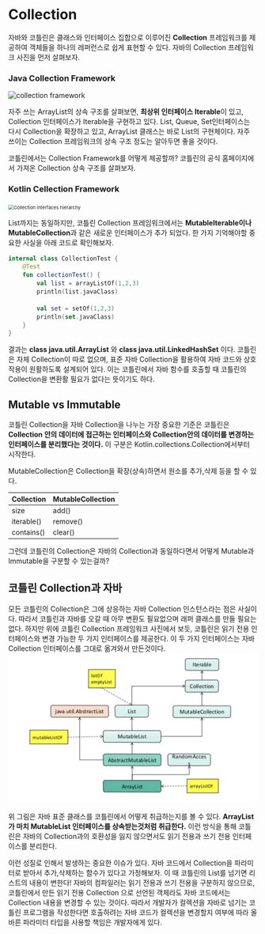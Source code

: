 # Collection

자바와 코틀린은 클래스와 인터페이스 집합으로 이루어진 **Collection** 프레임워크를 제공하여 객체들을 하나의 레퍼런스로 쉽게 표현할 수 있다. 자바의 Collection 프레임워크 사진을 먼저 살펴보자.

### Java Collection Framework

![collection framework](https://www.sitesbay.com/collection-framework/images/collection-framework-hierarchy.png)



자주 쓰는 ArrayList의 상속 구조를 살펴보면, **최상위 인터페이스 Iterable**이 있고, Collection 인터페이스가 Iterable을 구현하고 있다. List, Queue, Set인터페이스는 다시 Collection을 확장하고 있고, ArrayList 클래스는 바로 List의 구현체이다. 자주 쓰이는 Collection 프레임워크의 상속 구조 정도는 알아두면 좋을 것이다.

코틀린에서는 Collection Framework를 어떻게 제공할까? 코틀린의 공식 홈페이지에서 가져온 Collection 상속 구조를 살펴보자.

### Kotlin Cellection Framework

<img src="https://kotlinlang.org/assets/images/reference/collections-overview/collections-diagram.png" alt="Collection interfaces hierarchy" style="zoom:67%;" />



List까지는 동일하지만, 코틀린 Collection 프레임워크에서는 **MutableIterable이나 MutableCollection**과 같은 새로운 인터페이스가 추가 되었다. 한 가지 기억해야할 중요한 사실을 아래 코드로 확인해보자.

```kotlin
internal class CollectionTest {
    @Test
    fun collectionTest() {
        val list = arrayListOf(1,2,3)
        println(list.javaClass)

        val set = setOf(1,2,3)
        println(set.javaClass)
    }
}
```

결과는 **class java.util.ArrayList** 와 **class java.util.LinkedHashSet** 이다. 코틀린은 자체 Collection이 따로 없으며, 표준 자바 Collection을 활용하여 자바 코드와 상호작용이 원활하도록 설계되어 있다. 이는 코틀린에서 자바 함수를 호출할 때 코틀린의 Collection을 변환활 필요가 없다는 뜻이기도 하다. 

## Mutable vs Immutable 

코틀린 Collection을 자바 Collection을 나누는 가장 중요한 기준은 코틀린은 **Collection 안의 데이터에 접근하는 인터페이스와 Collection안의 데이터를 변경하는 인터페이스를 분리했다는 것이다.** 이 구분은 Kotlin.collections.Collection에서부터 시작한다. 

MutableCollection은 Collection을 확장(상속)하면서 원소를 추가,삭제 등을 할 수 있다. 

| Collection | MutableCollection |
| ---------- | :---------------- |
| size       | add()             |
| iterable() | remove()          |
| contains() | clear()           |

그런데 코틀린의 Collection은 자바의 Collection과 동일하다면서 어떻게 Mutable과 Immutable을 구분할 수 있는걸까?



## 코틀린 Collection과 자바

모든 코틀린의 Collection은 그에 상응하는 자바 Collection 인스턴스라는 점은 사실이다. 따라서 코틀린과 자바를 오갈 때 아무 변환도 필요없으며 래퍼 클래스를 만들 필요는 없다. 하지만 위에 코틀린 Collection 프레임워크 사진에서 보듯, 코틀린은 읽기 전용 인터페이스와 변경 가능한 두 가지 인터페이스를 제공한다. 이 두 가지 인터페이스는 자바 Collection 인터페이스를 그대로 옮겨와서 만든것이다. <img src="./images/kotlin_arraylist.png" alt="image-20200304003135470" style="zoom:80%;" /> 

위 그림은 자바 표준 클래스를 코틀린에서 어떻게 취급하는지를 볼 수 있다. **ArrayList가 마치 MutableList 인터페이스를 상속받는것처럼 취급한다.** 이런 방식을 통해 코틀린은 자바의 Collection과의 호환성을 잃지 않으면서도 읽기 전용과 쓰기 전용 인터페이스를 분리한다.

이런 성질로 인해서 발생하는 중요한 이슈가 있다. 자바 코드에서 Collection을 파라미터로 받아서 추가,삭제하는 함수가 있다고 가정해보자. 이 때 코틀린의 List를 넘기면 리스트의 내용이 변한다! 자바의 컴파일러는 읽기 전용과 쓰기 전용을 구분하지 않으므로, 코틀린에서 만든 읽기 전용 Collection 으로 선언된 객체라도 자바 코드에서는 Collection 내용을 변경할 수 있는 것이다. 따라서 개발자가 컬렉션을 자바로 넘기는 코틀린 프로그램을 작성한다면 호출하려는 자바 코드가 컬렉션을 변경할지 여부에 따라 올바른 파라미터 타입을 사용할 책임은 개발자에게 있다.

